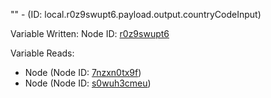 "" - (ID: local.r0z9swupt6.payload.output.countryCodeInput)

Variable Written:
Node ID: [r0z9swupt6](../nodes/r0z9swupt6.md)

Variable Reads:
* Node (Node ID: [7nzxn0tx9f](../nodes/7nzxn0tx9f.md))
* Node (Node ID: [s0wuh3cmeu](../nodes/s0wuh3cmeu.md))
